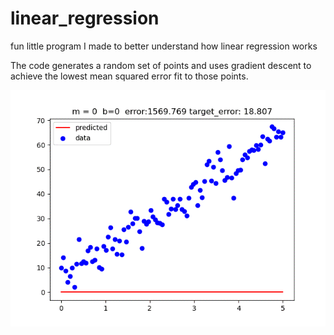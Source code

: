 # linear_regression
fun little program I made to better understand how linear regression works

The code generates a random set of points and uses gradient descent to achieve the lowest mean squared error fit to those points.


![Alt Text](demo.gif)
